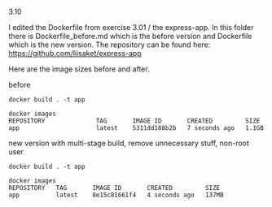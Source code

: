 3.10

I edited the Dockerfile from exercise 3.01 / the express-app. In this folder there is Dockerfile_before.md which is the before version and Dockerfile which is the new version. The repository can be found here: https://github.com/liisaket/express-app

Here are the image sizes before and after.

before
```console
docker build . -t app

docker images
REPOSITORY              TAG       IMAGE ID       CREATED         SIZE
app                     latest    5311dd188b2b   7 seconds ago   1.1GB
```

new version with multi-stage build, remove unnecessary stuff, non-root user
```console
docker build . -t app

docker images
REPOSITORY   TAG       IMAGE ID       CREATED         SIZE
app          latest    8e15c81661f4   4 seconds ago   137MB
```